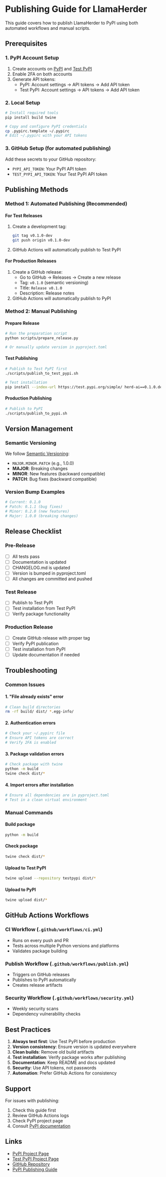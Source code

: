 # Publishing Guide for LlamaHerder

This guide covers how to publish LlamaHerder to PyPI using both automated workflows and manual scripts.

## Prerequisites

### 1. PyPI Account Setup
1. Create accounts on [PyPI](https://pypi.org) and [Test PyPI](https://test.pypi.org)
2. Enable 2FA on both accounts
3. Generate API tokens:
   - PyPI: Account settings → API tokens → Add API token
   - Test PyPI: Account settings → API tokens → Add API token

### 2. Local Setup
```bash
# Install required tools
pip install build twine

# Copy and configure PyPI credentials
cp .pypirc.template ~/.pypirc
# Edit ~/.pypirc with your API tokens
```

### 3. GitHub Setup (for automated publishing)
Add these secrets to your GitHub repository:
- `PYPI_API_TOKEN`: Your PyPI API token
- `TEST_PYPI_API_TOKEN`: Your Test PyPI API token

## Publishing Methods

### Method 1: Automated Publishing (Recommended)

#### For Test Releases
1. Create a development tag:
   ```bash
   git tag v0.1.0-dev
   git push origin v0.1.0-dev
   ```
2. GitHub Actions will automatically publish to Test PyPI

#### For Production Releases
1. Create a GitHub release:
   - Go to GitHub → Releases → Create a new release
   - Tag: `v0.1.0` (semantic versioning)
   - Title: `Release v0.1.0`
   - Description: Release notes
2. GitHub Actions will automatically publish to PyPI

### Method 2: Manual Publishing

#### Prepare Release
```bash
# Run the preparation script
python scripts/prepare_release.py

# Or manually update version in pyproject.toml
```

#### Test Publishing
```bash
# Publish to Test PyPI first
./scripts/publish_to_test_pypi.sh

# Test installation
pip install --index-url https://test.pypi.org/simple/ herd-ai==0.1.0.dev20231207120000
```

#### Production Publishing
```bash
# Publish to PyPI
./scripts/publish_to_pypi.sh
```

## Version Management

### Semantic Versioning
We follow [Semantic Versioning](https://semver.org/):
- `MAJOR.MINOR.PATCH` (e.g., 1.0.0)
- **MAJOR**: Breaking changes
- **MINOR**: New features (backward compatible)
- **PATCH**: Bug fixes (backward compatible)

### Version Bump Examples
```bash
# Current: 0.1.0
# Patch: 0.1.1 (bug fixes)
# Minor: 0.2.0 (new features)
# Major: 1.0.0 (breaking changes)
```

## Release Checklist

### Pre-Release
- [ ] All tests pass
- [ ] Documentation is updated
- [ ] CHANGELOG.md is updated
- [ ] Version is bumped in pyproject.toml
- [ ] All changes are committed and pushed

### Test Release
- [ ] Publish to Test PyPI
- [ ] Test installation from Test PyPI
- [ ] Verify package functionality

### Production Release
- [ ] Create GitHub release with proper tag
- [ ] Verify PyPI publication
- [ ] Test installation from PyPI
- [ ] Update documentation if needed

## Troubleshooting

### Common Issues

#### 1. "File already exists" error
```bash
# Clean build directories
rm -rf build/ dist/ *.egg-info/
```

#### 2. Authentication errors
```bash
# Check your ~/.pypirc file
# Ensure API tokens are correct
# Verify 2FA is enabled
```

#### 3. Package validation errors
```bash
# Check package with twine
python -m build
twine check dist/*
```

#### 4. Import errors after installation
```bash
# Ensure all dependencies are in pyproject.toml
# Test in a clean virtual environment
```

### Manual Commands

#### Build package
```bash
python -m build
```

#### Check package
```bash
twine check dist/*
```

#### Upload to Test PyPI
```bash
twine upload --repository testpypi dist/*
```

#### Upload to PyPI
```bash
twine upload dist/*
```

## GitHub Actions Workflows

### CI Workflow (`.github/workflows/ci.yml`)
- Runs on every push and PR
- Tests across multiple Python versions and platforms
- Validates package building

### Publish Workflow (`.github/workflows/publish.yml`)
- Triggers on GitHub releases
- Publishes to PyPI automatically
- Creates release artifacts

### Security Workflow (`.github/workflows/security.yml`)
- Weekly security scans
- Dependency vulnerability checks

## Best Practices

1. **Always test first**: Use Test PyPI before production
2. **Version consistency**: Ensure version is updated everywhere
3. **Clean builds**: Remove old build artifacts
4. **Test installation**: Verify package works after publishing
5. **Documentation**: Keep README and docs updated
6. **Security**: Use API tokens, not passwords
7. **Automation**: Prefer GitHub Actions for consistency

## Support

For issues with publishing:
1. Check this guide first
2. Review GitHub Actions logs
3. Check PyPI project page
4. Consult [PyPI documentation](https://packaging.python.org/)

## Links

- [PyPI Project Page](https://pypi.org/project/herd-ai/)
- [Test PyPI Project Page](https://test.pypi.org/project/herd-ai/)
- [GitHub Repository](https://github.com/lukeslp/llamaherder)
- [PyPI Publishing Guide](https://packaging.python.org/tutorials/packaging-projects/) 